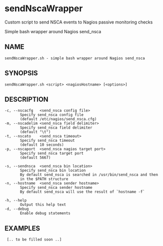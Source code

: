 sendNscaWrapper
===============

Custom script to send NSCA events to Nagios passive monitoring checks

Simple bash wrapper around Nagios send_nsca

## NAME ##
    sendNscaWrapper.sh - simple bash wrapper around Nagios send_nsca

## SYNOPSIS ##
    sendNscaWrapper.sh <script> <nagiosHostname> [<options>]

## DESCRIPTION ##
    -c, --nscacfg   <send_nsca config file>
           Specify send_nsca config file
           (default /etc/nagios/send_nsca.cfg)
    -m, --nscadelim <send_nsca field delimiter>
           Specify send_nsca field delimiter
           (default "\t")
    -t, --nscato    <send_nsca timeout>
           Specify send_nsca timeout
           (default 10 seconds)
    -p, --nscaport  <send_nsca nagios target port>
           Specify send_nsca target port
           (default 5667)

    -s, --sendnsca  <send_nsca bin location>
           Specify send_nsca bin location
           By default send_nsca is searched in /usr/bin/send_nsca and then
           in the $PATH structure
    -n, --hostname  <send_nsca sender hostname>
           Specify send_nsca sender hostname
           By default send_nsca will use the result of `hostname -f`

    -h, --help
           Output this help text
    -d, --debug
           Enable debug statements 

## EXAMPLES ##
     [.. to be filled soon ..]
 

